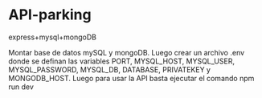 # API-parking
 express+mysql+mongoDB

Montar base de datos mySQL y mongoDB. Luego crear un archivo .env donde se definan las variables PORT, MYSQL_HOST, MYSQL_USER, MYSQL_PASSWORD, MYSQL_DB, DATABASE, PRIVATEKEY y MONGODB_HOST. Luego para usar la API basta ejecutar el comando npm run dev 